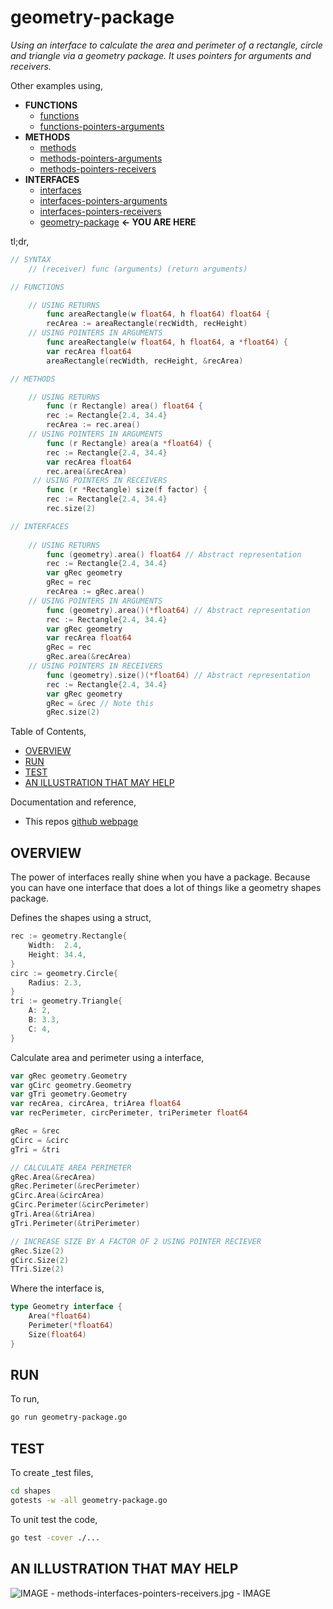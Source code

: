 # geometry-package

 _Using an interface to calculate the area and perimeter of a rectangle,
circle and triangle via a geometry package.
It uses pointers for arguments and receivers._

Other examples using,

* **FUNCTIONS**
  * [functions](https://github.com/JeffDeCola/my-go-examples/tree/master/functions-methods-interfaces/functions/functions)
  * [functions-pointers-arguments](https://github.com/JeffDeCola/my-go-examples/tree/master/functions-methods-interfaces/functions/functions-pointers-arguments)
* **METHODS**
  * [methods](https://github.com/JeffDeCola/my-go-examples/tree/master/functions-methods-interfaces/methods/methods)
  * [methods-pointers-arguments](https://github.com/JeffDeCola/my-go-examples/tree/master/functions-methods-interfaces/methods/methods-pointers-arguments)
  * [methods-pointers-receivers](https://github.com/JeffDeCola/my-go-examples/tree/master/functions-methods-interfaces/methods/methods-pointers-receivers)
* **INTERFACES**
  * [interfaces](https://github.com/JeffDeCola/my-go-examples/tree/master/functions-methods-interfaces/interfaces/interfaces)
  * [interfaces-pointers-arguments](https://github.com/JeffDeCola/my-go-examples/tree/master/functions-methods-interfaces/interfaces/interfaces-pointers-arguments)
  * [interfaces-pointers-receivers](https://github.com/JeffDeCola/my-go-examples/tree/master/functions-methods-interfaces/interfaces/interfaces-pointers-receivers)
  * [geometry-package](https://github.com/JeffDeCola/my-go-examples/tree/master/functions-methods-interfaces/interfaces/geometry-package)
    **<- YOU ARE HERE**

tl;dr,

```go
// SYNTAX
    // (receiver) func (arguments) (return arguments)

// FUNCTIONS

    // USING RETURNS
        func areaRectangle(w float64, h float64) float64 {    
        recArea := areaRectangle(recWidth, recHeight)
    // USING POINTERS IN ARGUMENTS
        func areaRectangle(w float64, h float64, a *float64) {
        var recArea float64
        areaRectangle(recWidth, recHeight, &recArea)

// METHODS

    // USING RETURNS
        func (r Rectangle) area() float64 {
        rec := Rectangle{2.4, 34.4}
        recArea := rec.area()
    // USING POINTERS IN ARGUMENTS
        func (r Rectangle) area(a *float64) {
        rec := Rectangle{2.4, 34.4}
        var recArea float64
        rec.area(&recArea)
     // USING POINTERS IN RECEIVERS
        func (r *Rectangle) size(f factor) {
        rec := Rectangle{2.4, 34.4}
        rec.size(2)

// INTERFACES
    
    // USING RETURNS
        func (geometry).area() float64 // Abstract representation
        rec := Rectangle{2.4, 34.4}
        var gRec geometry
        gRec = rec
        recArea := gRec.area()
    // USING POINTERS IN ARGUMENTS
        func (geometry).area()(*float64) // Abstract representation
        rec := Rectangle{2.4, 34.4}
        var gRec geometry
        var recArea float64
        gRec = rec
        gRec.area(&recArea)
    // USING POINTERS IN RECEIVERS
        func (geometry).size()(*float64) // Abstract representation
        rec := Rectangle{2.4, 34.4}
        var gRec geometry
        gRec = &rec // Note this
        gRec.size(2)
```

Table of Contents,

* [OVERVIEW](https://github.com/JeffDeCola/my-go-examples/tree/master/functions-methods-interfaces/interfaces/geometry-package#overview)
* [RUN](https://github.com/JeffDeCola/my-go-examples/tree/master/functions-methods-interfaces/interfaces/geometry-package#run)
* [TEST](https://github.com/JeffDeCola/my-go-examples/tree/master/functions-methods-interfaces/interfaces/geometry-package#test)
* [AN ILLUSTRATION THAT MAY HELP](https://github.com/JeffDeCola/my-go-examples/tree/master/functions-methods-interfaces/interfaces/geometry-package#an-illustration-that-may-help)

Documentation and reference,

* This repos [github webpage](https://jeffdecola.github.io/my-go-examples/)

## OVERVIEW

The power of interfaces really shine when you have a package.
Because you can have one interface that does a lot of things
like a geometry shapes package.

Defines the shapes using a struct,

```go
rec := geometry.Rectangle{
    Width:  2.4,
    Height: 34.4,
}
circ := geometry.Circle{
    Radius: 2.3,
}
tri := geometry.Triangle{
    A: 2,
    B: 3.3,
    C: 4,
}
```

Calculate area and perimeter using a interface,

```go
var gRec geometry.Geometry
var gCirc geometry.Geometry
var gTri geometry.Geometry
var recArea, circArea, triArea float64
var recPerimeter, circPerimeter, triPerimeter float64

gRec = &rec
gCirc = &circ
gTri = &tri

// CALCULATE AREA PERIMETER
gRec.Area(&recArea)
gRec.Perimeter(&recPerimeter)
gCirc.Area(&circArea)
gCirc.Perimeter(&circPerimeter)
gTri.Area(&triArea)
gTri.Perimeter(&triPerimeter)

// INCREASE SIZE BY A FACTOR OF 2 USING POINTER RECIEVER
gRec.Size(2)
gCirc.Size(2)
TTri.Size(2)
```

Where the interface is,

```go
type Geometry interface {
    Area(*float64)
    Perimeter(*float64)
    Size(float64)
}
```

## RUN

To run,

```bash
go run geometry-package.go
```

## TEST

To create _test files,

```bash
cd shapes
gotests -w -all geometry-package.go
```

To unit test the code,

```bash
go test -cover ./... 
```

## AN ILLUSTRATION THAT MAY HELP

![IMAGE - methods-interfaces-pointers-receivers.jpg - IMAGE](../../../docs/pics/basic-syntax/methods-interfaces-pointers-receivers.jpg)
